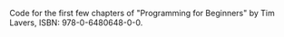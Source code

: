 Code for the first few chapters of "Programming for Beginners" by Tim Lavers, ISBN: 978-0-6480648-0-0.
